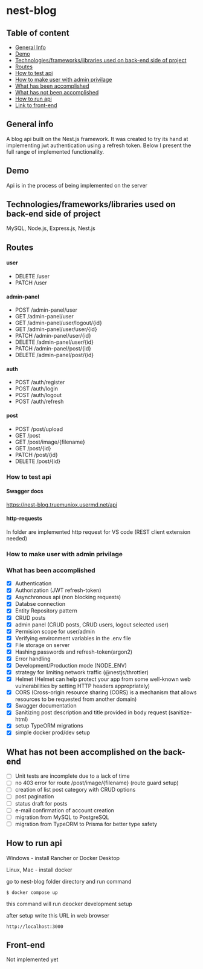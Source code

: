 # nest-blog

## Table of content

- [General Info](#general-info)
- [Demo](#demo)
- [Technologies/frameworks/libraries used on back-end side of project](#technologiesframeworkslibraries-used-on-front-end-side-of-project)
- [Routes](#routes)
- [How to test api](#how-to-test-api)
- [How to make user with admin privilage]()
- [What has been accomplished](#what-has-been-accomplished)
- [What has not been accomplished](#what-has-not-been-accomplished)
- [How to run api](#how-to-run-api)
- [Link to front-end]()

## General info

A blog api built on the Nest.js framework. It was created to try its hand at implementing jwt authentication using a refresh token. Below I present the full range of implemented functionality.

## Demo

Api is in the process of being implemented on the server

## Technologies/frameworks/libraries used on back-end side of project

MySQL, Node.js, Express.js, Nest.js

## Routes

#### user

- DELETE /user
- PATCH /user

#### admin-panel

- POST /admin-panel/user
- GET /admin-panel/user
- GET /admin-panel/user/logout/{id}
- GET /admin-panel/user/user/{id}
- PATCH /admin-panel/user/{id}
- DELETE /admin-panel/user/{id}
- PATCH /admin-panel/post/{id}
- DELETE /admin-panel/post/{id}

#### auth

- POST /auth/register
- POST /auth/login
- POST /auth/logout
- POST /auth/refresh

#### post

- POST /post/upload
- GET /post
- GET /post/image/{filename}
- GET /post/{id}
- PATCH /post/{id}
- DELETE /post/{id}

### How to test api

#### Swagger docs

https://nest-blog.truemuniox.usermd.net/api

#### http-requests

In folder are implemented http request for VS code (REST client extension needed)

### How to make user with admin privilage

### What has been accomplished

- [x] Authentication
- [x] Authorization (JWT refresh-token)
- [x] Asynchronous api (non blocking requests)
- [x] Databse connection
- [x] Entity Repository pattern
- [x] CRUD posts
- [x] admin panel (CRUD posts, CRUD users, logout selected user)
- [x] Permision scope for user/admin
- [x] Verifying environment variables in the .env file
- [x] File storage on server
- [x] Hashing passwords and refresh-token(argon2)
- [x] Error handling
- [x] Development/Production mode (NODE_ENV)
- [x] strategy for limiting network traffic (@nestjs/throttler)
- [x] Helmet (Helmet can help protect your app from some well-known web vulnerabilities by setting HTTP headers appropriately)
- [x] CORS (Cross-origin resource sharing (CORS) is a mechanism that allows resources to be requested from another domain)
- [x] Swagger documentation
- [x] Sanitizing post description and title provided in body request (sanitize-html)
- [x] setup TypeORM migrations
- [x] simple docker prod/dev setup

## What has not been accomplished on the back-end

- [ ] Unit tests are incomplete due to a lack of time
- [ ] no 403 error for route /post/image/{filename} (route guard setup)
- [ ] creation of list post category with CRUD options
- [ ] post pagination
- [ ] status draft for posts
- [ ] e-mail confirmation of account creation
- [ ] migration from MySQL to PostgreSQL
- [ ] migration from TypeORM to Prisma for better type safety

## How to run api

Windows - install Rancher or Docker Desktop

Linux, Mac - install docker

go to nest-blog folder directory and run command

```
$ docker compose up
```

this command will run deocker development setup

after setup write this URL in web browser

```
http://localhost:3000
```

## Front-end

Not implemented yet
